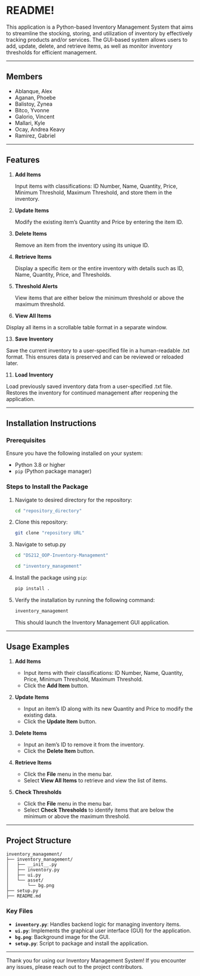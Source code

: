 

# README!

This application is a Python-based Inventory Management System that aims to streamline the stocking, storing, and utilization of inventory by effectively tracking products and/or services. The GUI-based system allows users to add, update, delete, and retrieve items, as well as monitor inventory thresholds for efficient management.

---

## Members

- Ablanque, Alex  
- Aganan, Phoebe  
- Balistoy, Zynea  
- Bitco, Yvonne  
- Galorio, Vincent  
- Mallari, Kyle  
- Ocay, Andrea Keavy  
- Ramirez, Gabriel  

---

## Features

1. **Add Items**  

   Input items with classifications: ID Number, Name, Quantity, Price, Minimum Threshold, Maximum Threshold, and store them in the inventory.

3. **Update Items**  

   Modify the existing item’s Quantity and Price by entering the item ID.

5. **Delete Items**  

   Remove an item from the inventory using its unique ID.

7. **Retrieve Items**  

   Display a specific item or the entire inventory with details such as ID, Name, Quantity, Price, and Thresholds.

9. **Threshold Alerts**  

   View items that are either below the minimum threshold or above the maximum threshold.

11. **View All Items**  

   Display all items in a scrollable table format in a separate window.

13. **Save Inventory**

   Save the current inventory to a user-specified file in a human-readable .txt format. This ensures data is preserved and can be reviewed or reloaded later.

11. **Load Inventory**

   Load previously saved inventory data from a user-specified .txt file. Restores the inventory for continued management after reopening the application.


---

## Installation Instructions

### Prerequisites
Ensure you have the following installed on your system:
- Python 3.8 or higher
- `pip` (Python package manager)

### Steps to Install the Package

1. Navigate to desired directory for the repository:
   ```bash
   cd "repository_directory"
   ```
2. Clone this repository:
   ```bash
   git clone "repository URL"
   ```
   
3. Navigate to setup.py
   ```bash
   cd "DS212_OOP-Inventory-Management"
   ```
   ```bash
   cd "inventory_management"
   ```

4. Install the package using `pip`:
   ```bash
   pip install .
   ```

5. Verify the installation by running the following command:
   ```bash
   inventory_management
   ```

   This should launch the Inventory Management GUI application.

---

## Usage Examples

1. **Add Items**  
   - Input items with their classifications: ID Number, Name, Quantity, Price, Minimum Threshold, Maximum Threshold.
   - Click the **Add Item** button.

2. **Update Items**  
   - Input an item’s ID along with its new Quantity and Price to modify the existing data.
   - Click the **Update Item** button.

3. **Delete Items**  
   - Input an item’s ID to remove it from the inventory.
   - Click the **Delete Item** button.

4. **Retrieve Items**  
   - Click the **File** menu in the menu bar.
   - Select **View All Items** to retrieve and view the list of items.

5. **Check Thresholds**  
   - Click the **File** menu in the menu bar.
   - Select **Check Thresholds** to identify items that are below the minimum or above the maximum threshold.

---

## Project Structure

```
inventory_management/
├── inventory_management/
│   ├── __init__.py
│   ├── inventory.py
│   ├── ui.py
│   └── asset/
│       └── bg.png
├── setup.py
├── README.md
```

### Key Files

- **`inventory.py`**: Handles backend logic for managing inventory items.
- **`ui.py`**: Implements the graphical user interface (GUI) for the application.
- **`bg.png`**: Background image for the GUI.
- **`setup.py`**: Script to package and install the application.

---

Thank you for using our Inventory Management System! If you encounter any issues, please reach out to the project contributors.



